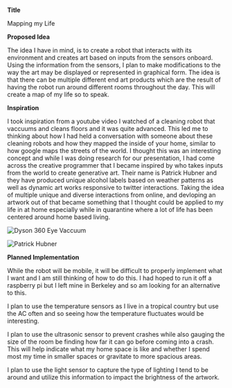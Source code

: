 **Title**

Mapping my Life

**Proposed Idea**

The idea I have in mind, is to create a robot that interacts with its environment and creates art based on inputs from the sensors onboard. Using the information from the sensors, I plan to make modifications to the way the art may be displayed or represented in graphical form. The idea is that there can be multiple different end art products which are the result of having the robot run around different rooms throughout the day. This will create a map of my life so to speak.

**Inspiration**

I took inspiration from a youtube video I watched of a cleaning robot that vaccuums and cleans floors and it was quite advanced. This led me to thinking about how I had held a conversation with someone about these cleaning robots and how they mapped the inside of your home, similar to how google maps the streets of the world. I thought this was an interesting concept and while I was doing research for our presentation, I had come across the creative programmer that I became inspired by who takes inputs from the world to create generative art. Their name is Patrick Hubner and they have produced unique alcohol labels based on weather patterns as well as dynamic art works responsive to twitter interactions. Taking the idea of multiple unique and diverse interactions from online, and devloping an artwork out of that became something that I thought could be applied to my life in at home especially while in quarantine where a lot of life has been centered around home based living.

![Dyson 360 Eye Vaccuum](https://www.youtube.com/watch?v=k3uh-gv8Isw)

![Patrick Hubner](https://www.patrik-huebner.com/portfolio/)

**Planned Implementation**

While the robot will be mobile, it will be difficult to properly implement what I want and I am still thinking of how to do this. I had hoped to run it off a raspberry pi but I left mine in Berkeley and so am looking for an alternative to this.

I plan to use the temperature sensors as I live in a tropical country but use the AC often and so seeing how the temperature fluctuates would be interesting. 

I plan to use the ultrasonic sensor to prevent crashes while also gauging the size of the room be finding how far it can go before coming into a crash. This will help indicate what my home space is like and whether I spend most my time in smaller spaces or gravitate to more spacious areas.

I plan to use the light sensor to capture the type of lighting I tend to be around and utilize this information to impact the brightness of the artwork.
